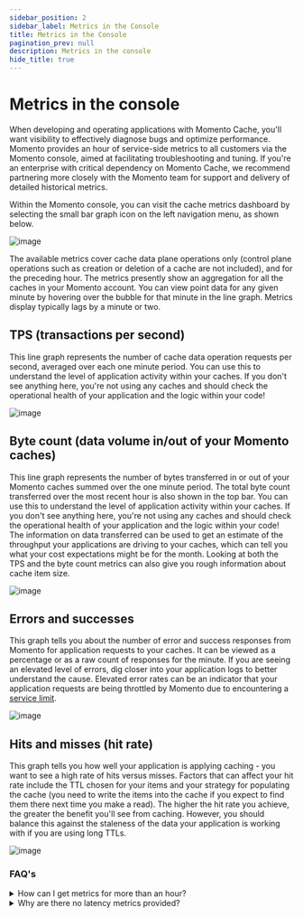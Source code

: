 ```yaml
---
sidebar_position: 2
sidebar_label: Metrics in the Console
title: Metrics in the Console
pagination_prev: null
description: Metrics in the console
hide_title: true
---
```


# Metrics in the console

When developing and operating applications with Momento Cache, you'll want visibility to effectively diagnose bugs and optimize performance. Momento provides an hour of service-side metrics to all customers via the Momento console, aimed at facilitating troubleshooting and tuning. If you're an enterprise with critical dependency on Momento Cache, we recommend partnering more closely with the Momento team for support and delivery of detailed historical metrics.

Within the Momento console, you can visit the cache metrics dashboard by selecting the small bar graph icon on the left navigation menu, as shown below.

![image](@site/static/img/metrics_select.png)

The available metrics cover cache data plane operations only (control plane operations such as creation or deletion of a cache are not included), and for the preceding hour. The metrics presently show an aggregation for all the caches in your Momento account. You can view point data for any given minute by hovering over the bubble for that minute in the line graph. Metrics display typically lags by a minute or two.

## TPS (transactions per second)
This line graph represents the number of cache data operation requests per second, averaged over each one minute period. You can use this to understand the level of application activity within your caches. If you don't see anything here, you're not using any caches and should check the operational health of your application and the logic within your code!

![image](@site/static/img/metrics_tps.png)

## Byte count (data volume in/out of your Momento caches)
This line graph represents the number of bytes transferred in or out of your Momento caches summed over the one minute period. The total byte count transferred over the most recent hour is also shown in the top bar. You can use this to understand the level of application activity within your caches. If you don't see anything here, you're not using any caches and should check the operational health of your application and the logic within your code! The information on data transferred can be used to get an estimate of the throughput your applications are driving to your caches, which can tell you what your cost expectations might be for the month. Looking at both the TPS and the byte count metrics can also give you rough information about cache item size.

![image](@site/static/img/metrics_bytecount.png)

## Errors and successes
This graph tells you about the number of error and success responses from Momento for application requests to your caches. It can be viewed as a percentage or as a raw count of responses for the minute. If you are seeing an elevated level of errors, dig closer into your application logs to better understand the cause. Elevated error rates can be an indicator that your application requests are being throttled by Momento due to encountering a [service limit](/topics/limits).

![image](@site/static/img/metrics_success-error.png)

## Hits and misses (hit rate)
This graph tells you how well your application is applying caching - you want to see a high rate of hits versus misses. Factors that can affect your hit rate include the TTL chosen for your items and your strategy for populating the cache (you need to write the items into the cache if you expect to find them there next time you make a read). The higher the hit rate you achieve, the greater the benefit you'll see from caching. However, you should balance this against the staleness of the data your application is working with if you are using long TTLs.

![image](@site/static/img/metrics_hit-miss.png)


### FAQ's
<details>
<summary>How can I get metrics for more than an hour?</summary>
For production, we recommend partnering with the Momento team for support - this includes publishing of detailed metrics into your observability tooling (presently CloudWatch but more options to come). With delivery of detailed metrics enabled, you can build alarms and dashboards in accordance with your operating standards.
</details>

<details>
<summary>Why are there no latency metrics provided?</summary>
Momento can only measure latency associated with traffic internal to the service (between request routers and storage nodes) - a much better indicator for your application is to measure latency as experienced by the client. This tells much more about the overall latency story and the experience your users are receiving. You might also consider using a canary to test and report on latency as experienced by end users somewhere further away on the network.
<br></br>
<br></br>
For customers receiving detailed metrics delivery to CloudWatch, a latency metric with percentiles is provided. This can be used in comparison with client-side latency and canary latency to quickly determine whether a user experience problem is related to your Momento cache or if you should look elsewhere for root cause and resolution.
</details>
